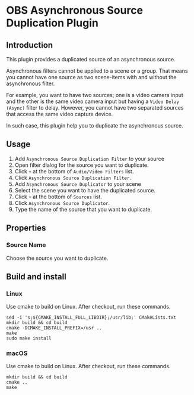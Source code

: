 # OBS Asynchronous Source Duplication Plugin

## Introduction

This plugin provides a duplicated source of an asynchronous source.

Asynchronous filters cannot be applied to a scene or a group.
That means you cannot have one source as two scene-items with and without the asynchronous filter.

For example, you want to have two sources;
one is a video camera input and the other is the same video camera input but having a `Video Delay (Async)` filter to delay.
However, you cannot have two separated sources that access the same video capture device.

In such case, this plugin help you to duplicate the asynchronous source.

## Usage

1. Add `Asynchronous Source Duplication Filter` to your source
  1. Open filter dialog for the source you want to duplicate.
  2. Click `+` at the bottom of `Audio/Video Filters` list.
  3. Click `Asynchronous Source Duplication Filter`.
2. Add `Asynchronous Source Duplicator` to your scene
  1. Select the scene you want to have the duplicated source.
  2. Click `+` at the bottom of `Sources` list.
  3. Click `Asynchronous Source Duplicator`.
  4. Type the name of the source that you want to duplicate.

## Properties

### Source Name

Choose the source you want to duplicate.

## Build and install
### Linux
Use cmake to build on Linux. After checkout, run these commands.
```
sed -i 's;${CMAKE_INSTALL_FULL_LIBDIR};/usr/lib;' CMakeLists.txt
mkdir build && cd build
cmake -DCMAKE_INSTALL_PREFIX=/usr ..
make
sudo make install
```

### macOS
Use cmake to build on Linux. After checkout, run these commands.
```
mkdir build && cd build
cmake ..
make
```
